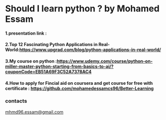 # Should I learn python ? by Mohamed Essam


#### 1.presentation link :
#### 2.Top 12 Fascinating Python Applications in Real-World:https://www.upgrad.com/blog/python-applications-in-real-world/
#### 3.My course on python :https://www.udemy.com/course/python-on-miller-master-python-starting-from-basics-to-ai/?couponCode=EB51A69F3C52A7378AC4
#### 4.How to apply for Fincial aid on coursera and get course for free with certificate : https://github.com/mohamedessamcs96/Better-Learning

### contacts
mhmd96.essam@gmail.com

